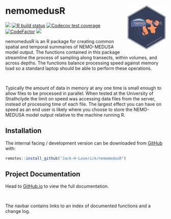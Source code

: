 
<!-- README.md is generated from README.Rmd. Please edit that file -->

# nemomedusR <a href='https://jack-h-laverick.github.io/nemomedusR'><img src='man/figures/logo.svg' align="right" height="139" /></a>

<!-- badges: start -->

[![](https://img.shields.io/badge/lifecycle-experimental-orange.svg)](https://www.tidyverse.org/lifecycle/#experimental)
[![R build
status](https://github.com/Jack-H-Laverick/nemomedusR/workflows/R-CMD-check/badge.svg)](https://github.com/Jack-H-Laverick/nemomedusR/actions)
[![Codecov test
coverage](https://codecov.io/gh/Jack-H-Laverick/nemomedusR/branch/main/graph/badge.svg)](https://codecov.io/gh/Jack-H-Laverick/nemomedusR?branch=master)
[![CodeFactor](https://www.codefactor.io/repository/github/Jack-H-Laverick/nemomedusR/badge)](https://www.codefactor.io/repository/github/Jack-H-Laverick/nemomedusR)
[![](https://img.shields.io/github/last-commit/Jack-H-Laverick/nemomedusR.svg)](https://github.com/Jack-H-Laverick/nemomedusR/commits/master)
<!-- badges: end -->

nemomedusR is an R package for creating common spatial and temporal
summaries of NEMO-MEDUSA model output. The functions contained in this
package streamline the process of sampling along transects, within
volumes, and across depths. The functions balance processing speed
against memory load so a standard laptop should be able to perform these
operations.

<br/>

Typically the amount of data in memory at any one time is small enough
to allow files to be processed in parallel. When tested at the
University of Strathclyde the limit on speed was accessing data files
from the server, instead of processing time of each file. The largest
effect you can have on speed as an end user is likely where you choose
to store the NEMO-MEDUSA model output relative to the machine running R.

## Installation

The internal facing / development version can be downloaded from
[GitHub](https://github.com/) with:

``` r
remotes::install_github("Jack-H-Laverick/nemomedusR")
```

## Project Documentation

Head to
[GitHub.io](https://jack-h-laverick.github.io/nemomedusR/index.html) to
view the full documentation.

<br/>

The navbar contains links to an index of documented functions and a
change log.
